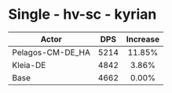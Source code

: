 # Single - hv-sc - kyrian
| Actor | DPS | Increase |
|---|:---:|:---:|
|Pelagos-CM-DE_HA|5214|11.85%|
|Kleia-DE|4842|3.86%|
|Base|4662|0.00%|
